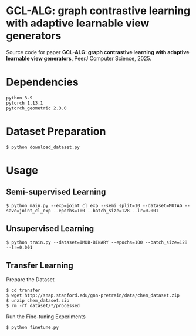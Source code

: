 # **GCL-ALG: graph contrastive learning with adaptive learnable view generators**

Source code for paper  **GCL-ALG: graph contrastive learning with adaptive learnable view generators**, PeerJ Computer Science, 2025.

# Dependencies

```
python 3.9
pytorch 1.13.1 
pytorch_geometric 2.3.0
```

# Dataset Preparation

```shell
$ python download_dataset.py
```

# Usage

## Semi-supervised Learning

```shell
$ python main.py --exp=joint_cl_exp --semi_split=10 --dataset=MUTAG --save=joint_cl_exp --epochs=100 --batch_size=128 --lr=0.001
```

## Unsupervised Learning

```
$ python train.py --dataset=IMDB-BINARY --epochs=100 --batch_size=128 --lr=0.001
```

## Transfer Learning

Prepare the Dataset

```shell
$ cd transfer
$ wget http://snap.stanford.edu/gnn-pretrain/data/chem_dataset.zip
$ unzip chem_dataset.zip
$ rm -rf dataset/*/processed
```

Run the Fine-tuning Experiments

```shell
$ python finetune.py
```

